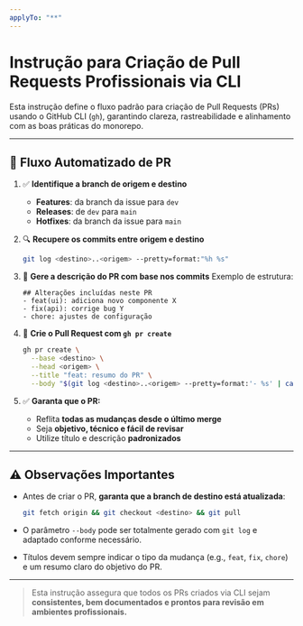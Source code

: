 ```yaml
---
applyTo: "**"
---
```


# Instrução para Criação de Pull Requests Profissionais via CLI

Esta instrução define o fluxo padrão para criação de Pull Requests (PRs) usando o GitHub CLI (`gh`), garantindo clareza, rastreabilidade e alinhamento com as boas práticas do monorepo.

---

## 🔁 Fluxo Automatizado de PR

1. ✅ **Identifique a branch de origem e destino**
   - **Features**: da branch da issue para `dev`
   - **Releases**: de `dev` para `main`
   - **Hotfixes**: da branch da issue para `main`

2. 🔍 **Recupere os commits entre origem e destino**

   ```bash
   git log <destino>..<origem> --pretty=format:"%h %s"
   ```

3. 📝 **Gere a descrição do PR com base nos commits**
   Exemplo de estrutura:

   ```
   ## Alterações incluídas neste PR
   - feat(ui): adiciona novo componente X
   - fix(api): corrige bug Y
   - chore: ajustes de configuração
   ```

4. 🚀 **Crie o Pull Request com `gh pr create`**

   ```bash
   gh pr create \
     --base <destino> \
     --head <origem> \
     --title "feat: resumo do PR" \
     --body "$(git log <destino>..<origem> --pretty=format:'- %s' | cat)"
   ```

5. ✅ **Garanta que o PR:**
   - Reflita **todas as mudanças desde o último merge**
   - Seja **objetivo, técnico e fácil de revisar**
   - Utilize título e descrição **padronizados**

---

## ⚠️ Observações Importantes

- Antes de criar o PR, **garanta que a branch de destino está atualizada**:

  ```bash
  git fetch origin && git checkout <destino> && git pull
  ```

- O parâmetro `--body` pode ser totalmente gerado com `git log` e adaptado conforme necessário.
- Títulos devem sempre indicar o tipo da mudança (e.g., `feat`, `fix`, `chore`) e um resumo claro do objetivo do PR.

---

> Esta instrução assegura que todos os PRs criados via CLI sejam **consistentes, bem documentados e prontos para revisão em ambientes profissionais.**

